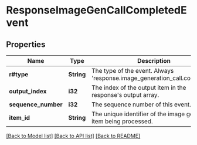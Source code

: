 # ResponseImageGenCallCompletedEvent

## Properties

Name | Type | Description | Notes
------------ | ------------- | ------------- | -------------
**r#type** | **String** | The type of the event. Always 'response.image_generation_call.completed'. | 
**output_index** | **i32** | The index of the output item in the response's output array. | 
**sequence_number** | **i32** | The sequence number of this event. | 
**item_id** | **String** | The unique identifier of the image generation item being processed. | 

[[Back to Model list]](../README.md#documentation-for-models) [[Back to API list]](../README.md#documentation-for-api-endpoints) [[Back to README]](../README.md)


